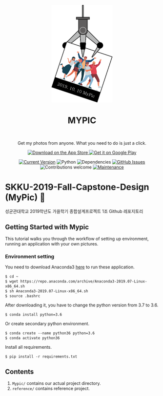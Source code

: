<div align="center">
  <img alt="MyPic logo" src="Mypic-logo.png" width="200px" />

  <h1> MYPIC </h1> <br>

  <p>
    Get my photos from anyone. What you need to do is just a click.
  </p>

  <a href="https://itunes.apple.com/us/app/">
    <img alt="Download on the App Store" title="App Store" src="http://i.imgur.com/0n2zqHD.png" width="140">
  </a>

  <a href="https://play.google.com/store/apps">
    <img alt="Get it on Google Play" title="Google Play" src="http://i.imgur.com/mtGRPuM.png" width="140">
  </a>

  <br>

  [![Current Version](https://img.shields.io/badge/version-0.1.0-green.svg)](https://github.com/BlindedShooter/SKKU-2019-Fall-Capstone-Design)
  ![Python](https://img.shields.io/badge/python-v3.6+-blue.svg)
  ![Dependencies](https://img.shields.io/badge/dependencies-up%20to%20date-brightgreen.svg)
  [![GitHub Issues](https://img.shields.io/github/issues/BlindedShooter/SKKU-2019-Fall-Capstone-Design)](https://github.com/BlindedShooter/SKKU-2019-Fall-Capstone-Design/issues)
  ![Contributions welcome](https://img.shields.io/badge/contributions-welcome-orange.svg)
  [![Maintenance](https://img.shields.io/badge/Maintained%3F-yes-green.svg)](https://GitHub.com/BlindedShooter/SKKU-2019-Fall-Capstone-Design/graphs/commit-activity)

</div>

# SKKU-2019-Fall-Capstone-Design (MyPic) :camera_flash:
성균관대학교 2019학년도 가을학기 종합설계프로젝트 1조 Github 레포지토리

## Getting Started with Mypic

This tutorial walks you through the workflow of setting up environment, running an application with your own pictures.

### Environment setting

You need to download Anaconda3 [here](https://www.anaconda.com/distribution/) to run these application.

``` 
$ cd ~
$ wget https://repo.anaconda.com/archive/Anaconda3-2019.07-Linux-x86_64.sh
$ sh Anaconda3-2019.07-Linux-x86_64.sh
$ source .bashrc
```

After downloading it, you have to change the python version from 3.7 to 3.6. 

```
$ conda install python=3.6
```

Or create secondary python environment.

```
$ conda create --name python36 python=3.6
$ conda activate python36
```

Install all requirements.

```
$ pip install -r requirements.txt
```


## Contents

1. `Mypic/` contains our actual project directory.
2. `reference/` contains reference project.
